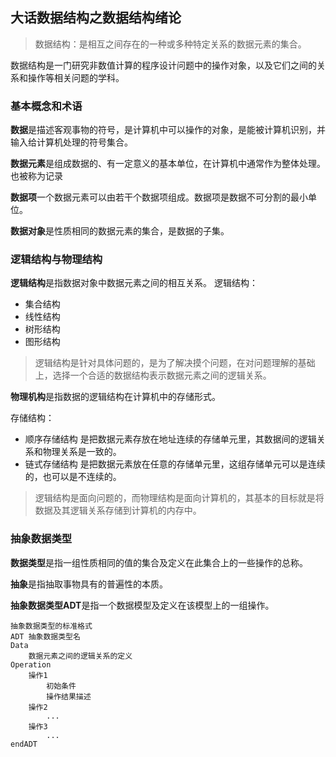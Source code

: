 ## 大话数据结构之数据结构绪论
> 数据结构：是相互之间存在的一种或多种特定关系的数据元素的集合。

数据结构是一门研究非数值计算的程序设计问题中的操作对象，以及它们之间的关系和操作等相关问题的学科。

### 基本概念和术语
**数据**是描述客观事物的符号，是计算机中可以操作的对象，是能被计算机识别，并输入给计算机处理的符号集合。

**数据元素**是组成数据的、有一定意义的基本单位，在计算机中通常作为整体处理。也被称为记录

**数据项**一个数据元素可以由若干个数据项组成。数据项是数据不可分割的最小单位。

**数据对象**是性质相同的数据元素的集合，是数据的子集。

### 逻辑结构与物理结构
**逻辑结构**是指数据对象中数据元素之间的相互关系。
逻辑结构：
* 集合结构
* 线性结构
* 树形结构
* 图形结构

> 逻辑结构是针对具体问题的，是为了解决摸个问题，在对问题理解的基础上，选择一个合适的数据结构表示数据元素之间的逻辑关系。

**物理机构**是指数据的逻辑结构在计算机中的存储形式。

存储结构：
* 顺序存储结构
是把数据元素存放在地址连续的存储单元里，其数据间的逻辑关系和物理关系是一致的。
* 链式存储结构
是把数据元素放在任意的存储单元里，这组存储单元可以是连续的，也可以是不连续的。

> 逻辑结构是面向问题的，而物理结构是面向计算机的，其基本的目标就是将数据及其逻辑关系存储到计算机的内存中。

### 抽象数据类型
**数据类型**是指一组性质相同的值的集合及定义在此集合上的一些操作的总称。

**抽象**是指抽取事物具有的普遍性的本质。

**抽象数据类型ADT**是指一个数据模型及定义在该模型上的一组操作。

```
抽象数据类型的标准格式
ADT 抽象数据类型名
Data
    数据元素之间的逻辑关系的定义
Operation
    操作1
        初始条件
        操作结果描述
    操作2
        ...
    操作3
        ...
endADT
```
